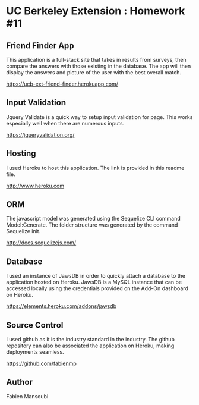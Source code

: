 # UC Berkeley Extension : Homework #11
## Friend Finder App

This application is a full-stack site that takes in results from surveys, then compare the answers with those existing in the database. The app will then display the answers and picture of the user with the best overall match.

https://ucb-ext-friend-finder.herokuapp.com/

## Input Validation

Jquery Validate is a quick way to setup input validation for page. This works especially well when there are numerous inputs.

https://jqueryvalidation.org/

## Hosting

I used Heroku to host this application. The link is provided in this readme file.

http://www.heroku.com

## ORM

The javascript model was generated using the Sequelize CLI command Model:Generate. 
The folder structure was generated by the command Sequelize init. 

http://docs.sequelizejs.com/

## Database 

I used an instance of JawsDB in order to quickly attach a database to the application hosted on Heroku.
JawsDB is a MySQL instance that can be accessed locally using the credentials provided on the Add-On dashboard on Heroku.

https://elements.heroku.com/addons/jawsdb

## Source Control

I used github as it is the industry standard in the industry. The github repository can also be associated the application on Heroku, making deployments seamless.

https://github.com/fabienmp

## Author

Fabien Mansoubi 
